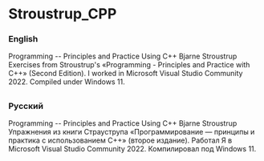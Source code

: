 # Stroustrup_CPP
### English
Programming -- Principles and Practice Using C++ Bjarne Stroustrup
Exercises from Stroustrup's «Programming - Principles and Practice with C++» (Second Edition).
I worked in Microsoft Visual Studio Community 2022.
Compiled under Windows 11.
##
### Русcкий
Programming -- Principles and Practice Using C++ Bjarne Stroustrup
Упражнения из книги Страуструпа «Программирование — принципы и практика с использованием C++» (второе издание). 
Работал Я в Microsoft Visual Studio Community 2022. 
Компилировал под Windows 11. 
